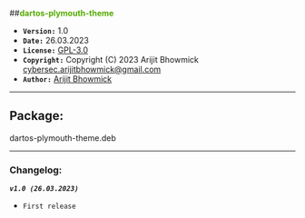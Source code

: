 ##<font color="#55aa00"><b>dartos-plymouth-theme</b></font>

* __`Version:`__ 1.0
* __`Date:`__ 26.03.2023
* __`License:`__  [GPL-3.0](https://www.gnu.org/licenses/gpl-3.0.txt)
* __`Copyright:`__ Copyright (C) 2023 Arijit Bhowmick <cybersec.arijitbhowmick@gmail.com>
* __`Author:`__ [Arijit Bhowmick](https://sys41x4.github.io/)

---------------------------------

## Package:
dartos-plymouth-theme.deb


---------------------------------
### Changelog:
>
___`v1.0 (26.03.2023)`___
>
* `First release`









